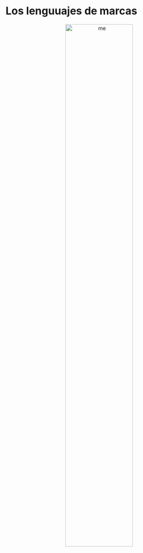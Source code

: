 # Los lenguuajes de marcas

<div align=center>
<img src="../../../extras/winter.gif" alt="me" width="60%">
</div>